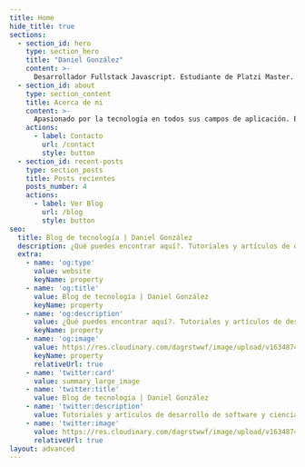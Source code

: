 ```yaml
---
title: Home
hide_title: true
sections:
  - section_id: hero
    type: section_hero
    title: "Daniel González"
    content: >-
      Desarrollador Fullstack Javascript. Estudiante de Platzi Master. Entusiasta de la ciencia de datos, el mercadeo y la productividad.
  - section_id: about
    type: section_content
    title: Acerca de mi
    content: >-
      Apasionado por la tecnología en todos sus campos de aplicación. En los últimos años me he dedicado a estudiar las ciencias de la computación y el desarrollo de software con lenguajes como Python, PHP y Javascript. Actualmente me encuentro desarrollando integraciones para automatizar procesos en mercadeo y en productividad.
    actions:
      - label: Contacto
        url: /contact
        style: button
  - section_id: recent-posts
    type: section_posts
    title: Posts recientes
    posts_number: 4
    actions:
      - label: Ver Blog
        url: /blog
        style: button
seo:
  title: Blog de tecnología | Daniel González
  description: ¿Qué puedes encontrar aquí?. Tutoriales y artículos de desarrollo de software y ciencia de datos. Ingresa ahora!
  extra:
    - name: 'og:type'
      value: website
      keyName: property
    - name: 'og:title'
      value: Blog de tecnología | Daniel González
      keyName: property
    - name: 'og:description'
      value: ¿Qué puedes encontrar aquí?. Tutoriales y artículos de desarrollo de software y ciencia de datos. Ingresa ahora!
      keyName: property
    - name: 'og:image'
      value: https://res.cloudinary.com/dagrstwwf/image/upload/v1634874204/Twitter_Card_we9hqz.png
      keyName: property
      relativeUrl: true
    - name: 'twitter:card'
      value: summary_large_image
    - name: 'twitter:title'
      value: Blog de tecnología | Daniel González
    - name: 'twitter:description'
      value: Tutoriales y artículos de desarrollo de software y ciencia de datos
    - name: 'twitter:image'
      value: https://res.cloudinary.com/dagrstwwf/image/upload/v1634874204/Twitter_Card_we9hqz.png
      relativeUrl: true
layout: advanced
---
```

